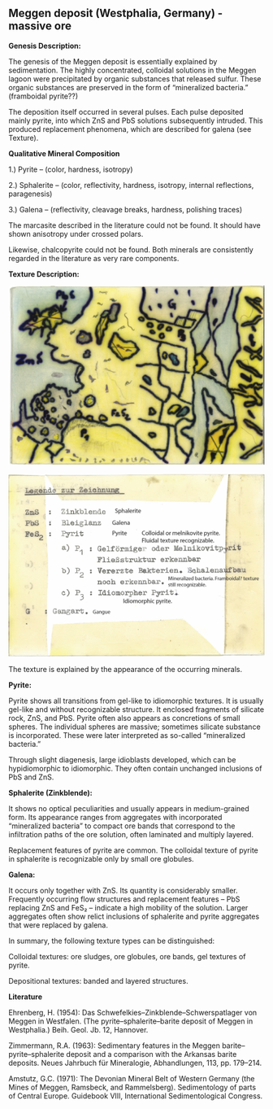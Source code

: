 ## Meggen deposit (Westphalia, Germany) - massive ore

**Genesis Description:**

The genesis of the Meggen deposit is essentially explained by sedimentation. The highly concentrated, colloidal solutions in the Meggen lagoon were precipitated by organic substances that released sulfur. 
These organic substances are preserved in the form of “mineralized bacteria.” (framboidal pyrite??)

The deposition itself occurred in several pulses. Each pulse deposited mainly pyrite, into which ZnS and PbS solutions subsequently intruded. This produced replacement phenomena, which are described for galena (see Texture).

**Qualitative Mineral Composition**

1.) Pyrite – (color, hardness, isotropy)

2.) Sphalerite – (color, reflectivity, hardness, isotropy, internal reflections, paragenesis)

3.) Galena – (reflectivity, cleavage breaks, hardness, polishing traces)

The marcasite described in the literature could not be found. It should have shown anisotropy under crossed polars.

Likewise, chalcopyrite could not be found. Both minerals are consistently regarded in the literature as very rare components.

**Texture Description:**

![27 Meggen sketch 1](https://github.com/DinaKlim/OD_RL_notes/blob/main/RL_notes/27_Meggen/27%20Meggen%20Derberz%201%20sketch.jpg)

![27 Meggen legend 1](https://github.com/DinaKlim/OD_RL_notes/blob/main/RL_notes/27_Meggen/27%20Meggen%20Derberz%201%20legend.jpg)

The texture is explained by the appearance of the occurring minerals.

**Pyrite:**

Pyrite shows all transitions from gel-like to idiomorphic textures. It is usually gel-like and without recognizable structure. 
It enclosed fragments of silicate rock, ZnS, and PbS. Pyrite often also appears as concretions of small spheres. 
The individual spheres are massive; sometimes silicate substance is incorporated. These were later interpreted as so-called “mineralized bacteria.”

Through slight diagenesis, large idioblasts developed, which can be hypidiomorphic to idiomorphic. They often contain unchanged inclusions of PbS and ZnS.

**Sphalerite (Zinkblende):**

It shows no optical peculiarities and usually appears in medium-grained form. 
Its appearance ranges from aggregates with incorporated “mineralized bacteria” to compact ore bands that correspond to the infiltration paths of the ore solution, often laminated and multiply layered.

Replacement features of pyrite are common. The colloidal texture of pyrite in sphalerite is recognizable only by small ore globules.

**Galena:**

It occurs only together with ZnS. Its quantity is considerably smaller. Frequently occurring flow structures and replacement features – PbS replacing ZnS and FeS₂ – indicate a high mobility of the solution. Larger aggregates often show relict inclusions of sphalerite and pyrite aggregates that were replaced by galena.

In summary, the following texture types can be distinguished:

Colloidal textures: ore sludges, ore globules, ore bands, gel textures of pyrite.

Depositional textures: banded and layered structures.

**Literature**

Ehrenberg, H. (1954): Das Schwefelkies–Zinkblende–Schwerspatlager von Meggen in Westfalen.
(The pyrite–sphalerite–barite deposit of Meggen in Westphalia.)
Beih. Geol. Jb. 12, Hannover.

Zimmermann, R.A. (1963): Sedimentary features in the Meggen barite–pyrite–sphalerite deposit and a comparison with the Arkansas barite deposits.
Neues Jahrbuch für Mineralogie, Abhandlungen, 113, pp. 179–214.

Amstutz, G.C. (1971): The Devonian Mineral Belt of Western Germany (the Mines of Meggen, Ramsbeck, and Rammelsberg). Sedimentology of parts of Central Europe.
Guidebook VIII, International Sedimentological Congress.
